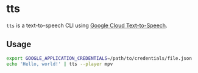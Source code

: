 # tts
`tts` is a text-to-speech CLI using [Google Cloud Text-to-Speech](https://cloud.google.com/text-to-speech).

## Usage
```bash
export GOOGLE_APPLICATION_CREDENTIALS=/path/to/credentials/file.json
echo 'Hello, world!' | tts --player mpv
```
